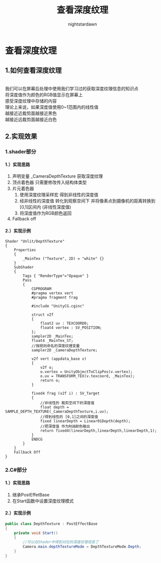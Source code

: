 ﻿---
title: 查看深度纹理
tags:
  - Shader
  - Shader基础
  - 屏幕后处理
categories:
  - [技术美术, UnityShader，屏幕后处理]
author:
  - nightstardawn
---
# 查看深度纹理

## 1.如何查看深度纹理

<br>我们可以在屏幕后处理中使用我们学习过的获取深度纹理信息的知识点
<br>将深度值作为颜色的RGB值显示在屏幕上
<br>感受深度纹理中存储的内容
<br>理论上来说，如果深度值使用0~1范围内的线性值
<br>越接近近裁剪面越接近黑色
<br>越接近远裁剪面越接近白色

## 2.实现效果

### 1.shader部分

#### 1.）实现思路

1. 声明变量
   _CameraDepthTexture 获取深度纹理
2. 顶点着色器
   只需要修改传入结构体类型
3. 片元着色器 
   1. 使用深度纹理采样宏 得到非线性的深度值
   2. 经非线性的深度值 转化到观察空间下 并将像素点到摄像机的距离转换到[0,1]区间内 (非线性深度值)
   3. 将深度值作为RGB颜色返回
4. Fallback off

#### 2.）实现示例
   
```shaderlab
Shader "Unlit/DepthTexture"
{
    Properties
    {
        _MainTex ("Texture", 2D) = "white" {}
    }
    SubShader
    {
        Tags { "RenderType"="Opaque" }
        Pass
        {
            CGPROGRAM
            #pragma vertex vert
            #pragma fragment frag

            #include "UnityCG.cginc"

            struct v2f
            {
                float2 uv : TEXCOORD0;
                float4 vertex : SV_POSITION;
            };
            sampler2D _MainTex;
            float4 _MainTex_ST;
            //按规则命名的深度纹理变量
            sampler2D _CameraDepthTexture;

            v2f vert (appdata_base v)
            {
                v2f o;
                o.vertex = UnityObjectToClipPos(v.vertex);
                o.uv = TRANSFORM_TEX(v.texcoord, _MainTex);
                return o;
            }

            fixed4 frag (v2f i) : SV_Target
            {
                //非线性的 裁剪空间下的深度值
                float depth = SAMPLE_DEPTH_TEXTURE(_CameraDepthTexture,i.uv);
                //得到线性的 [0,1]之间的深度值
                fixed linearDepth = Linear01Depth(depth);
                //把深度值 作为RGB颜色输出
                return fixed4(linearDepth,linearDepth,linearDepth,1);
            }
            ENDCG
        }
    }
    Fallback Off
}
```
### 2.C#部分

#### 1.）实现思路

1. 继承PostEffetBase
2. 在Start函数中设置深度纹理模式

#### 2.）实现示例

```csharp
public class DepthTexture : PostEffectBase
{
    private void Start()
    {
        //可以在Shader中得到对应的深度纹理信息了
        Camera.main.depthTextureMode = DepthTextureMode.Depth;
    }
}
```

















